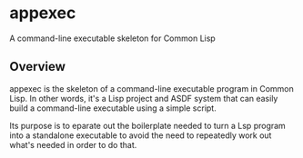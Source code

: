# appexec

A command-line executable skeleton for Common Lisp

## Overview

appexec is the skeleton of a command-line executable program in Common
Lisp. In other words, it's a Lisp project and ASDF system that can
easily build a command-line executable using a simple script.

Its purpose is to eparate out the boilerplate needed to turn a Lsp
program into a standalone executable to avoid the need to repeatedly
work out what's needed in order to do that.
